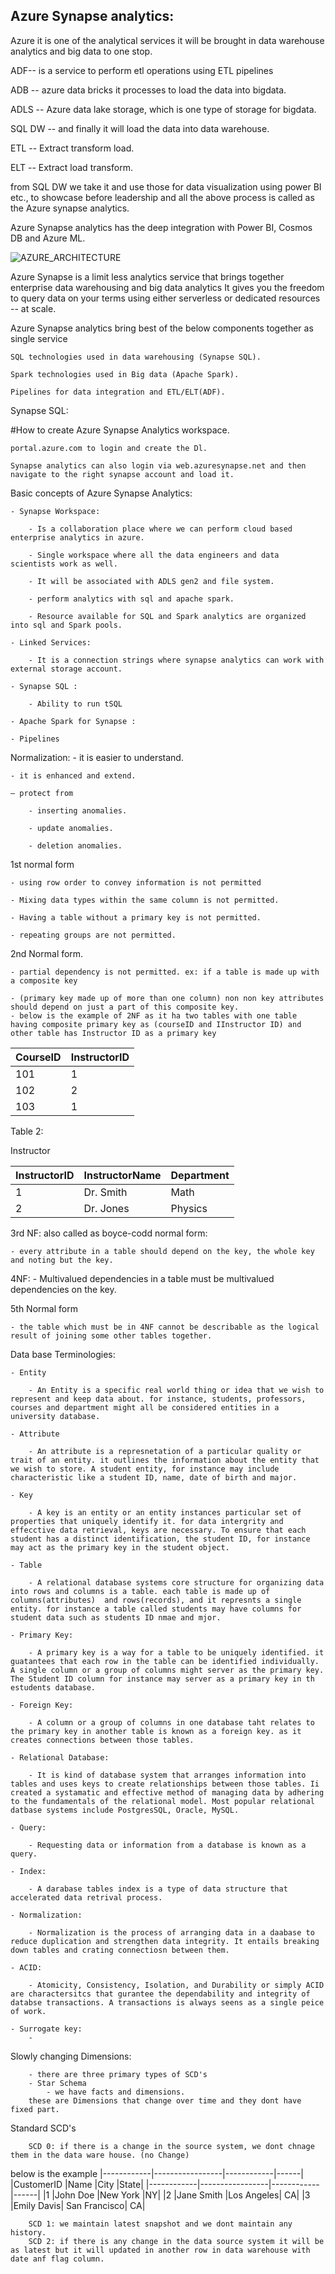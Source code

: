 
## Azure Synapse analytics:

Azure it is one of the analytical services it will be brought in data warehouse analytics and big data to one stop.

ADF-- is a service to perform etl operations using ETL pipelines

ADB -- azure data bricks it processes to load the data into bigdata.

ADLS -- Azure data lake storage, which is one type of storage for bigdata.

SQL DW -- and finally  it will load the data into data warehouse.

ETL -- Extract transform load.

ELT -- Extract load transform.

from SQL DW we take it and use those for data visualization using power BI etc., to showcase before leadership and all the above process is called as the Azure synapse analytics.

Azure Synapse analytics has the deep integration with Power BI, Cosmos DB and Azure ML.

 ![AZURE_ARCHITECTURE](Images/Azure_SynapseAnalytics.png)

Azure Synapse is a limit less analytics service that brings together enterprise data warehousing and big data analytics It gives you the freedom to query 
data on your terms using either serverless or dedicated resources -- at scale.

Azure Synapse analytics bring best of the below components together as single service 

    SQL technologies used in data warehousing (Synapse SQL).

    Spark technologies used in Big data (Apache Spark).

    Pipelines for data integration and ETL/ELT(ADF).

Synapse SQL:
	
#How to create Azure Synapse Analytics workspace.

    portal.azure.com to login and create the Dl.

    Synapse analytics can also login via web.azuresynapse.net and then navigate to the right synapse account and load it.

Basic concepts of Azure Synapse Analytics:

    - Synapse Workspace:

        - Is a collaboration place where we can perform cloud based enterprise analytics in azure.

        - Single workspace where all the data engineers and data scientists work as well.

        - It will be associated with ADLS gen2 and file system.

        - perform analytics with sql and apache spark.

        - Resource available for SQL and Spark analytics are organized into sql and Spark pools.

    - Linked Services:

        - It is a connection strings where synapse analytics can work with external storage account.

    - Synapse SQL :

        - Ability to run tSQL 

    - Apache Spark for Synapse :

    - Pipelines

Normalization:
    - it is easier to understand. 

    - it is enhanced and extend.

    — protect from 

        - inserting anomalies.

        - update anomalies.

        - deletion anomalies.

1st normal form

    - using row order to convey information is not permitted

    - Mixing data types within the same column is not permitted.

    - Having a table without a primary key is not permitted.

    - repeating groups are not permitted.

2nd Normal form.

    - partial dependency is not permitted. ex: if a table is made up with a composite key 

    - (primary key made up of more than one column) non non key attributes should depend on just a part of this composite key.
    - below is the example of 2NF as it ha two tables with one table having composite primary key as (courseID and IInstructor ID) and other table has Instructor ID as a primary key 

| CourseID	  | InstructorID  |
|------------|---------------|
|101	|1|
|102	|2|
|103	|1|

Table 2: 

Instructor

|InstructorID	| InstructorName	 |Department|
|------------|-----------------|------------|
|1	| Dr. Smith       |	Math|
|2| 	Dr. Jones      |	Physics|

3rd NF: also called as boyce-codd normal form:

    - every attribute in a table should depend on the key, the whole key and noting but the key.

4NF: 
    - Multivalued dependencies in a table must be multivalued dependencies on the key.

5th Normal form

    - the table which must be in 4NF cannot be describable as the logical result of joining some other tables together.

Data base Terminologies:
    
    - Entity  
        
        - An Entity is a specific real world thing or idea that we wish to represent and keep data about. for instance, students, professors, courses and department might all be considered entities in a university database.

    - Attribute
        
        - An attribute is a represnetation of a particular quality or trait of an entity. it outlines the information about the entity that we wish to store. A student entity, for instance may include  characteristic like a student ID, name, date of birth and major.
    
    - Key 
        
        - A key is an entity or an entity instances particular set of properties that uniquely identify it. for data intergrity and effecctive data retrieval, keys are necessary. To ensure that each student has a distinct identification, the student ID, for instance may act as the primary key in the student object.

    - Table
        
        - A relational database systems core structure for organizing data into rows and columns is a table. each table is made up of columns(attributes)  and rows(records), and it represnts a single entity. for instance a table called students may have columns for student data such as students ID nmae and mjor.
    
    - Primary Key:
    
        - A primary key is a way for a table to be uniquely identified. it guatantees that each row in the table can be identified individually. A single column or a group of columns might server as the primary key. The Student ID column for instance may server as a primary key in th estudents database.
    
    - Foreign Key:
        
        - A column or a group of columns in one database taht relates to the primary key in another table is known as a foreign key. as it creates connections between those tables. 
    
    - Relational Database:
    
        - It is kind of database system that arranges information into tables and uses keys to create relationships between those tables. Ii created a systamatic and effective method of managing data by adhering to the fundamentals of the relational model. Most popular relational datbase systems include PostgresSQL, Oracle, MySQL.

    - Query:
    
        - Requesting data or information from a database is known as a query.

    - Index:

        - A darabase tables index is a type of data structure that accelerated data retrival process.

    - Normalization:
        
        - Normalization is the process of arranging data in a daabase to reduce duplication and strengthen data integrity. It entails breaking down tables and crating connectiosn between them.

    - ACID:

        - Atomicity, Consistency, Isolation, and Durability or simply ACID are charactersitcs that gurantee the dependability and integrity of databse transactions. A transactions is always seens as a single peice of work.

    - Surrogate key:
        - 
Slowly changing Dimensions:

        - there are three primary types of SCD's 
        - Star Schema 
            - we have facts and dimensions. 
        these are Dimensions that change over time and they dont have fixed part.

Standard SCD's

        SCD 0: if there is a change in the source system, we dont chnage them in the data ware house. (no Change)
below is the example 
|------------|-----------------|------------|------|
|CustomerID	|Name	|City	|State|
|------------|-----------------|------------|------|
|1	|John Doe	|New York	|NY|
|2	|Jane Smith	|Los Angeles|	CA|
|3	|Emily Davis|	San Francisco|	CA|

        SCD 1: we maintain latest snapshot and we dont maintain any history.
        SCD 2: if there is any change in the data source system it will be as latest but it will updated in another row in data warehouse with date anf flag column.


    